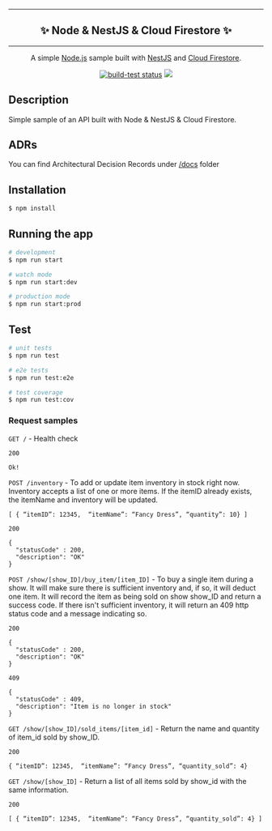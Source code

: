 <hr />
<h2 align="center">
  ✨ Node & NestJS & Cloud Firestore ✨
</h2>
<hr />

<p align="center">
  A simple <a href="http://nodejs.org" target="_blank">Node.js</a> sample built with <a href="https://nestjs.com/" target="_blank">NestJS</a> and <a href="https://firebase.google.com/products/firestore" target="_blank">Cloud Firestore</a>.
</p>

<p align="center">
  <a href="https://github.com/paulononaka/inventory_ts_firestore/actions/workflows/main.yml"><img alt="build-test status" src="https://github.com/paulononaka/inventory_ts_firestore/actions/workflows/main.yml/badge.svg"></a> 
  <a href="https://www.linkedin.com/in/paulononaka" target="_blank"><img src="https://img.shields.io/badge/LinkedIn-0077B5"></a>
</p>

## Description

Simple sample of an API built with Node & NestJS & Cloud Firestore.

## ADRs

You can find Architectural Decision Records under [/docs](/docs) folder

## Installation

```bash
$ npm install
```

## Running the app

```bash
# development
$ npm run start

# watch mode
$ npm run start:dev

# production mode
$ npm run start:prod
```

## Test

```bash
# unit tests
$ npm run test

# e2e tests
$ npm run test:e2e

# test coverage
$ npm run test:cov
```

### Request samples

`GET /` - Health check

```
200

Ok!
```

`POST /inventory` - To add or update item inventory in stock right now. Inventory accepts a list of one or more items. If the itemID already exists, the itemName and inventory will be updated. 

```
[ { “itemID”: 12345,  “itemName”: “Fancy Dress”, “quantity”: 10} ]
```

```
200

{
  "statusCode" : 200,
  "description": "OK"
}
```

`POST /show/[show_ID]/buy_item/[item_ID]` - To buy a single item during a show.
It will make sure there is sufficient inventory and, if so, it will deduct one item. It will record the item as being sold on show show_ID and return a success code. If there isn't sufficient inventory, it will return an 409 http status code and a message indicating so.

```
200

{
  "statusCode" : 200,
  "description": "OK"
}
```
```
409

{
  "statusCode" : 409,
  "description": "Item is no longer in stock"
}
```

`GET /show/[show_ID]/sold_items/[item_id]` - Return the name and quantity of item_id sold by show_ID.

```
200

{ “itemID”: 12345,  “itemName”: “Fancy Dress”, “quantity_sold”: 4}
```

`GET /show/[show_ID]` - Return a list of all items sold by show_id with the same information.

```
200

[ { “itemID”: 12345,  “itemName”: “Fancy Dress”, “quantity_sold”: 4} ]
```